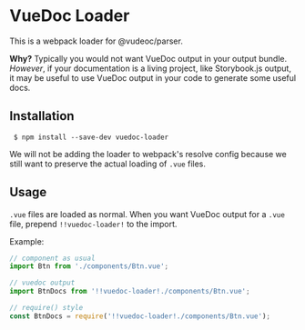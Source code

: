 # VueDoc Loader

This is a webpack loader for @vudeoc/parser.

**Why?**
Typically you would not want VueDoc output in your output bundle.
*However*, if your documentation is a living project, like Storybook.js output,
it may be useful to use VueDoc output in your code to generate some useful docs.

## Installation

` $ npm install --save-dev vuedoc-loader`

We will not be adding the loader to webpack's resolve config
because we still want to preserve the actual loading of `.vue` files.

## Usage

`.vue` files are loaded as normal.
When you want VueDoc output for a `.vue` file, prepend `!!vuedoc-loader!` to the import.

Example:

```js
// component as usual
import Btn from './components/Btn.vue';

// vuedoc output
import BtnDocs from '!!vuedoc-loader!./components/Btn.vue';

// require() style
const BtnDocs = require('!!vuedoc-loader!./components/Btn.vue');
```
